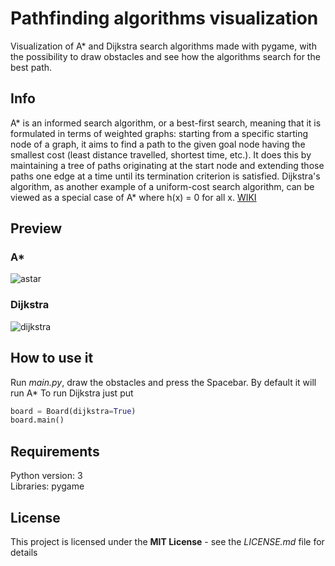 # Pathfinding algorithms visualization
Visualization of A* and Dijkstra search algorithms made with pygame, with the possibility to draw obstacles and see how the algorithms search for the best path.

## Info
A* is an informed search algorithm, or a best-first search, meaning that it is formulated in terms of weighted graphs: starting from a specific starting node of a graph, it aims to find a path to the given goal node having the smallest cost (least distance travelled, shortest time, etc.). It does this by maintaining a tree of paths originating at the start node and extending those paths one edge at a time until its termination criterion is satisfied.
Dijkstra's algorithm, as another example of a uniform-cost search algorithm, can be viewed as a special case of A* where h(x) = 0 for all x. [WIKI](https://en.wikipedia.org/wiki/A*_search_algorithm)

## Preview
### A*  
![astar](http://g.recordit.co/phfFL5uHwO.gif)

### Dijkstra
![dijkstra](http://g.recordit.co/JrMaXw6vGS.gif)

## How to use it
Run *main.py*, draw the obstacles and press the Spacebar. By default it will run A* To run Dijkstra just put
```python
board = Board(dijkstra=True)
board.main()
```

## Requirements
Python version: 3  
Libraries: pygame

## License
This project is licensed under the **MIT License** - see the *LICENSE.md* file for details
